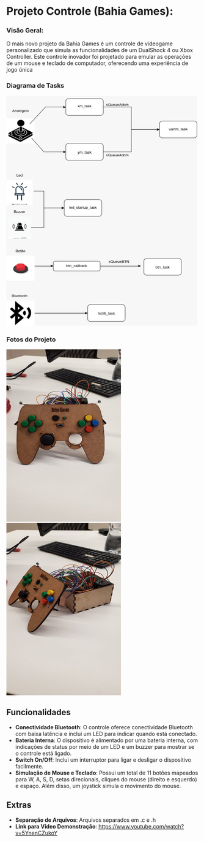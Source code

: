 # Projeto Controle (Bahia Games):

### Visão Geral:
O mais novo projeto da Bahia Games é um controle de videogame personalizado que simula as funcionalidades de um DualShock 4 ou Xbox Controller. Este controle inovador foi projetado para emular as operações de um mouse e teclado de computador, oferecendo uma experiência de jogo única

### Diagrama de Tasks

<img src=img/diagrama.jpeg width="500px" height="600px">

### Fotos do Projeto

<div style="flex-direction: row">
    <img src=img/controle1.jpeg width="300px" height="450px">
    <img src=img/controle2.jpeg width="300px" height="450px">
</div>

## Funcionalidades

- **Conectividade Bluetooth**: O controle oferece conectividade Bluetooth com baixa latência e inclui um LED para indicar quando está conectado.
- **Bateria Interna**: O dispositivo é alimentado por uma bateria interna, com indicações de status por meio de um LED e um buzzer para mostrar se o controle está ligado.
- **Switch On/Off**: Inclui um interruptor para ligar e desligar o dispositivo facilmente.
- **Simulação de Mouse e Teclado**: Possui um total de 11 botões mapeados para W, A, S, D, setas direcionais, cliques do mouse (direito e esquerdo) e espaço. Além disso, um joystick simula o movimento do mouse.

## Extras

- **Separação de Arquivos**: Arquivos separados em .c e .h
- **Link para Vídeo Demonstração**: https://www.youtube.com/watch?v=5YnenCZukoY
